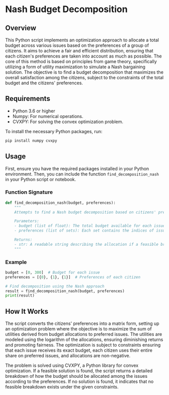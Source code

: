# Nash Budget Decomposition

## Overview
This Python script implements an optimization approach to allocate a total budget across various issues based on the preferences of a group of citizens. It aims to achieve a fair and efficient distribution, ensuring that each citizen's preferences are taken into account as much as possible. The core of this method is based on principles from game theory, specifically utilizing a form of utility maximization to simulate a Nash bargaining solution. The objective is to find a budget decomposition that maximizes the overall satisfaction among the citizens, subject to the constraints of the total budget and the citizens' preferences.

## Requirements
- Python 3.6 or higher
- Numpy: For numerical operations.
- CVXPY: For solving the convex optimization problem.

To install the necessary Python packages, run:
```sh
pip install numpy cvxpy
```

## Usage
First, ensure you have the required packages installed in your Python environment. Then, you can include the function `find_decomposition_nash` in your Python script or notebook.

### Function Signature
```python
def find_decomposition_nash(budget, preferences):
    """
    Attempts to find a Nash budget decomposition based on citizens' preferences.

    Parameters:
    - budget (list of float): The total budget available for each issue.
    - preferences (list of sets): Each set contains the indices of issues a citizen supports.

    Returns:
    - str: A readable string describing the allocation if a feasible breakdown is found; otherwise, indicates no feasible breakdown.
    """
```

### Example
```python
budget = [0, 300]  # Budget for each issue
preferences = [{0}, {1}, {1}]  # Preferences of each citizen

# Find decomposition using the Nash approach
result = find_decomposition_nash(budget, preferences)
print(result)
```

## How It Works
The script converts the citizens' preferences into a matrix form, setting up an optimization problem where the objective is to maximize the sum of utilities derived from budget allocations to preferred issues. The utilities are modeled using the logarithm of the allocations, ensuring diminishing returns and promoting fairness. The optimization is subject to constraints ensuring that each issue receives its exact budget, each citizen uses their entire share on preferred issues, and allocations are non-negative.

The problem is solved using CVXPY, a Python library for convex optimization. If a feasible solution is found, the script returns a detailed breakdown of how the budget should be allocated among the issues according to the preferences. If no solution is found, it indicates that no feasible breakdown exists under the given constraints.
